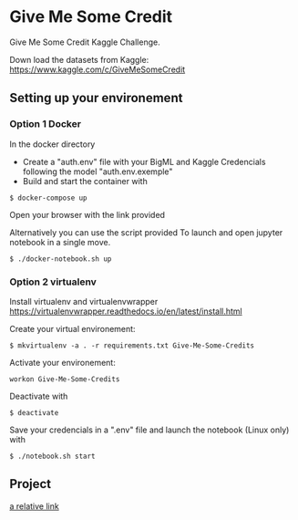 # Give Me Some Credit

Give Me Some Credit Kaggle Challenge.

Down load the datasets from Kaggle: 
https://www.kaggle.com/c/GiveMeSomeCredit

## Setting up your environement

### Option 1 Docker

In the docker directory
- Create a "auth.env" file with your BigML and Kaggle Credencials following the model "auth.env.exemple"
- Build and start the container with

```
$ docker-compose up
```

Open your browser with the link provided

Alternatively you can use the script provided To launch and open jupyter notebook in a single move.

```
$ ./docker-notebook.sh up
```
### Option 2 virtualenv

Install virtualenv and virtualenvwrapper
https://virtualenvwrapper.readthedocs.io/en/latest/install.html

Create your virtual environement:
```
$ mkvirtualenv -a . -r requirements.txt Give-Me-Some-Credits
```

Activate your environement:
```
workon Give-Me-Some-Credits
```

Deactivate with
```
$ deactivate
```
Save your credencials in a ".env" file
and launch the notebook (Linux only) with
```
$ ./notebook.sh start
```

## Project

[a relative link](GiveMeSomeCredit/01-Dataset%20Analysis.ipynb)
